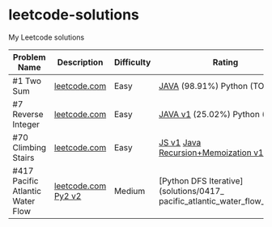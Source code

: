 # leetcode-solutions
My Leetcode solutions

| Problem Name  | Description   | Difficulty | Rating | Time | Space | Notes |
| ------------- | ------------- | ---------- | ------ | ------ | ------ | ------ |
| #1 Two Sum  | [leetcode.com](https://leetcode.com/problems/two-sum/)  | Easy | [JAVA](solutions/0001_TwoSum.java) (98.91%) Python (TODO)  | O() | O() |  |
| #7 Reverse Integer  | [leetcode.com](https://leetcode.com/problems/reverse-integer/)  | Easy | [JAVA v1](solutions/0007_v1_ReverseInteger.java) (25.02%) Python (TODO)  |  O() | O() |  |
| #70 Climbing Stairs | [leetcode.com](https://leetcode.com/problems/climbing-stairs/)  | Easy | [JS v1](solutions/0070_climbStairsV1.js)  [Java Recursion+Memoization v1+v2](solutions/0070_climbStairsV2.java)   |  O(n) | O(n) |  |
| #417 Pacific Atlantic Water Flow | [leetcode.com](https://leetcode.com/problems/pacific-atlantic-water-flow/) [Py2 v2](solutions/0070_climbStairsV1.js) | Medium |  [Python DFS Iterative](solutions/0417_ pacific_atlantic_water_flow_rec.py)   |  Avarange O(n)  | O(n) | Note n=rows*cols |